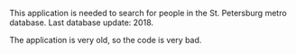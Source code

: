This application is needed to search for people in the St. Petersburg metro database. Last database update: 2018.

The application is very old, so the code is very bad.

